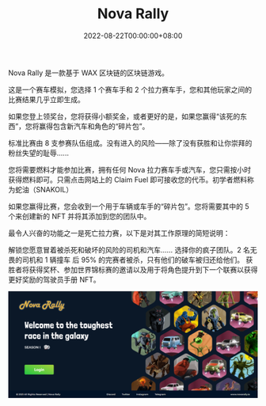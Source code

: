 ﻿---
title: "Nova Rally"
description: "选择 2 名拉力赛车手和 1 辆赛车，在 WAX 区块链上参加即时比赛。完全以游戏赚钱，赢得比赛以增加您的收藏规模。"
date: 2022-08-22T00:00:00+08:00
lastmod: 2022-08-22T00:00:00+08:00
draft: false
authors: ["浮尘"]
featuredImage: "nova-rally.png"
tags: ["NFT Games","Nova Rally"]
categories: ["nfts"]
nfts: ["NFT Games"]
blockchain: "WAX"
website: "https://play.novarally.io/"
twitter: "https://twitter.com/novarallywax?lang=en"
discord: "https://discord.com/invite/cjQPthMrfG"
telegram: "https://t.me/novarally"
github: ""
youtube: ""
twitch: ""
facebook: ""
instagram: "https://www.instagram.com/accounts/login/?next=/novarallywax/"
reddit: ""
medium: ""
steam: ""
gitbook: ""
googleplay: ""
appstore: ""
status: "Live"
weight: 
lightgallery: true
toc: true
pinned: false
recommend: false
recommend1: false
---
Nova Rally 是一款基于 WAX 区块链的区块链游戏。

这是一个赛车模拟，您选择 1 个赛车手和 2 个拉力赛车手，您和其他玩家之间的比赛结果几乎立即生成。

如果您登上领奖台，您将获得小额奖金，或者更好的是，如果您赢得“该死的东西”，您将赢得包含新汽车和角色的“碎片包”。

标准比赛由 8 支参赛队伍组成。没有进入的风险——除了没有获胜和让你崇拜的粉丝失望的耻辱......

您将需要燃料才能参加比赛，拥有任何 Nova 拉力赛车手或汽车，您只需按小时获得燃料即可。只需点击网站上的 Claim Fuel 即可接收您的代币。初学者燃料称为蛇油（SNAKOIL）

如果您赢得比赛，您会收到一个用于车辆或车手的“碎片包”。您将需要其中的 5 个来创建新的 NFT 并将其添加到您的团队中。

最令人兴奋的功能之一是死亡拉力赛，以下是对其工作原理的简短说明：

解锁您愿意冒着被杀死和破坏的风险的司机和汽车……
选择你的疯子团队。2 名无畏的司机和 1 辆撞车
后 95% 的完赛者被杀，只有他们的破车被归还给他们。
获胜者将获得奖杯、参加世界锦标赛的邀请以及用于将角色提升到下一个联赛以获得更好奖励的驾驶员手册 NFT。

![1](032135145120.png)